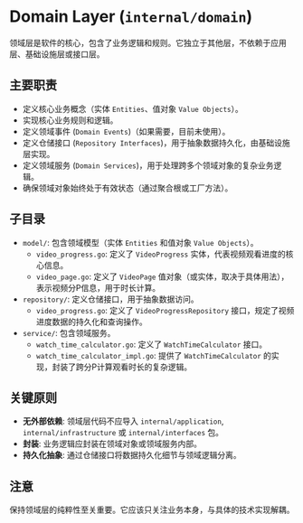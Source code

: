 # Domain Layer (`internal/domain`)

领域层是软件的核心，包含了业务逻辑和规则。它独立于其他层，不依赖于应用层、基础设施层或接口层。

## 主要职责

*   定义核心业务概念（实体 `Entities`、值对象 `Value Objects`）。
*   实现核心业务规则和逻辑。
*   定义领域事件 (`Domain Events`)（如果需要，目前未使用）。
*   定义仓储接口 (`Repository Interfaces`)，用于抽象数据持久化，由基础设施层实现。
*   定义领域服务 (`Domain Services`)，用于处理跨多个领域对象的复杂业务逻辑。
*   确保领域对象始终处于有效状态（通过聚合根或工厂方法）。

## 子目录

*   `model/`: 包含领域模型（实体 `Entities` 和值对象 `Value Objects`）。
    *   `video_progress.go`: 定义了 `VideoProgress` 实体，代表视频观看进度的核心信息。
    *   `video_page.go`: 定义了 `VideoPage` 值对象（或实体，取决于具体用法），表示视频分P信息，用于时长计算。
*   `repository/`: 定义仓储接口，用于抽象数据访问。
    *   `video_progress.go`: 定义了 `VideoProgressRepository` 接口，规定了视频进度数据的持久化和查询操作。
*   `service/`: 包含领域服务。
    *   `watch_time_calculator.go`: 定义了 `WatchTimeCalculator` 接口。
    *   `watch_time_calculator_impl.go`: 提供了 `WatchTimeCalculator` 的实现，封装了跨分P计算观看时长的复杂逻辑。

## 关键原则

*   **无外部依赖**: 领域层代码不应导入 `internal/application`, `internal/infrastructure` 或 `internal/interfaces` 包。
*   **封装**: 业务逻辑应封装在领域对象或领域服务内部。
*   **持久化抽象**: 通过仓储接口将数据持久化细节与领域逻辑分离。

## 注意

保持领域层的纯粹性至关重要。它应该只关注业务本身，与具体的技术实现解耦。 